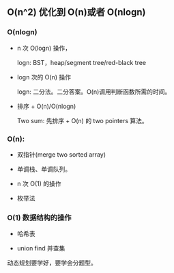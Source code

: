 

## O(n^2) 优化到 O(n)或者 O(nlogn)

### O(nlogn)

* n 次 O(logn) 操作，
   
   logn: BST，heap/segment tree/red-black tree
   
   
* logn 次的 O(n) 操作

   logn: 二分法。二分答案。O(n)调用判断函数所需的时间。
   
* 排序 + O(n)/O(nlogn)

   Two sum: 先排序 + O(n) 的 two pointers 算法。  
   
### O(n): 

* 双指针(merge two sorted array) 

* 单调栈、单调队列。

* n 次 O(1) 的操作

* 枚举法 

### O(1) 数据结构的操作

* 哈希表

* union find 并查集


动态规划要学好，要学会分题型。
